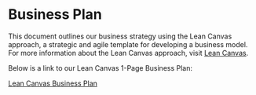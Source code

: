 # Business Plan

This document outlines our business strategy using the Lean Canvas approach, a strategic and agile template for developing a business model. For more information about the Lean Canvas approach, visit [Lean Canvas](https://www.leancanvas.com/).

Below is a link to our Lean Canvas 1-Page Business Plan:

[Lean Canvas Business Plan](https://docs.google.com/presentation/d/1KXfRuH5jZ60DwGCZ94clpjJ30JwioKF60tgtH_uuaKs/edit?usp=sharing)
